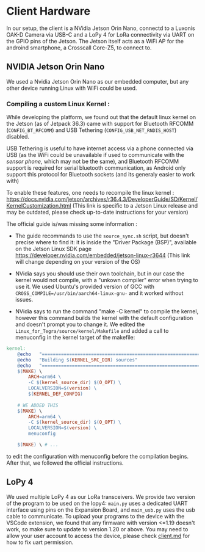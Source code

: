 # Client Hardware
In our setup, the client is a NVidia Jetson Orin Nano, connectd to a Luxonis OAK-D Camera via USB-C and a LoPy 4 for LoRa connectivity via UART on the GPIO pins of the Jetson. The Jetson itself acts as a WiFi AP for the androind smartphone, a Crosscall Core-Z5, to connect to.


## NVIDIA Jetson Orin Nano
We used a Nvidia Jetson Orin Nano as our embedded computer, but any other device running Linux with WiFi could be used.


### Compiling a custom Linux Kernel :
While developing the platform, we found out that the default linux kernel on the Jetson (as of Jetpack 36.3) came with support for Bluetooth RFCOMM (`CONFIG_BT_RFCOMM`) and USB Tethering (`CONFIG_USB_NET_RNDIS_HOST`) disabled.

USB Tethering is useful to have internet access via a phone connected via USB (as the WiFi could be unavailable if used to communicate with the *sensor phone*, which may not be the same), and Bluetooth RFCOMM support is required for serial bluetooth communication, as Android only support this protocol for Bluetooth sockets (and its generaly easier to work with)

To enable these features, one needs to recompile the linux kernel :
https://docs.nvidia.com/jetson/archives/r36.4.3/DeveloperGuide/SD/Kernel/KernelCustomization.html (This link is specific to a Jetson Linux release and may be outdated, please check up-to-date instructions for your version)

The official guide is/was missing some information :
- The guide recommands to use the `source_sync.sh` script, but doesn't precise where to find it: it is inside the "Driver Package (BSP)", available on the Jetson Linux SDK page https://developer.nvidia.com/embedded/jetson-linux-r3644 (This link will change depending on your version of the OS)

- NVidia says you should use their own toolchain, but in our case the kernel would not compile, with a "unkown compiler" error when trying to use it. We used Ubuntu's provided version of GCC with `CROSS_COMPILE=/usr/bin/aarch64-linux-gnu-` and it worked without issues.

- NVidia says to run the command "make -C kernel" to compile the kernel, however this command builds the kernel with the default configuration and doesn't prompt you to change it. We edited the `Linux_for_Tegra/source/kernel/Makefile` and added a call to menuconfig in the kernel target of the makefile:
```makefile
kernel:
	@echo   "================================================================================"
	@echo   "Building $(KERNEL_SRC_DIR) sources"
	@echo   "================================================================================"
	$(MAKE) \
		ARCH=arm64 \
		-C $(kernel_source_dir) $(O_OPT) \
		LOCALVERSION=$(version) \
		$(KERNEL_DEF_CONFIG)
    
    # WE ADDED THIS
    $(MAKE) \
        ARCH=arm64 \
        -C $(kernel_source_dir) $(O_OPT) \
        LOCALVERSION=$(version) \
        menuconfig

    $(MAKE) \ # ...
```
to edit the configuration with menuconfig before the compilation begins.
After that, we followed the official instructions.

## LoPy 4
We used multiple LoPy 4 as our LoRa transceivers.
We provide two version of the program to be used on the lopy4: `main.py` uses a dedicated UART interface using pins on the Expansion Board, and `main_usb.py` uses the usb cable to communicate.
To upload your programs to the device with the VSCode extension, we found that any firmware with version <=1.19 doesn't work, so make sure to update to version 1.20 or above. 
You may need to allow your user account to access the device, please check [client.md](./client.md) for how to fix uart permission.